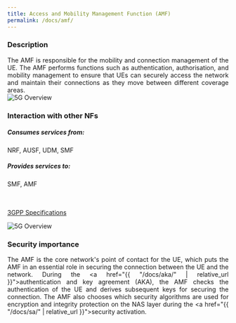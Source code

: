 ```yaml
---
title: Access and Mobility Management Function (AMF)
permalink: /docs/amf/
---
```

<style>body {text-align: justify}</style>

### Description

<div class="row">
    <div style="text-align: justify" class="col-md-5">
        The AMF is responsible for the mobility and connection management of the UE. The AMF performs functions such as authentication, authorisation, and mobility management to ensure that UEs can securely access the network and maintain their connections as they move between different coverage areas. 
    </div>
    <div class="col-md-7">
        <img src="{{ "/assets/img/5gbasics/amf_sba.png" | relative_url }}" alt="5G Overview" class="img-responsive center">
    </div>
</div>

<div class="row">
    <div style="text-align: justify" class="col-md-6">
        <h3>Interaction with other NFs</h3>
        <h5> Consumes services from:</h5>
        NRF, AUSF, UDM, SMF
        <h5> Provides services to:</h5>
        SMF, AMF
        <br>
        <br>
        <br>
        <p><a class="btn btn-info btn-sm centerbut" href="https://www.etsi.org/deliver/etsi_ts/129500_129599/129518/17.07.00_60/ts_129518v170700p.pdf" target="_blank" rel="noopener noreferrer">3GPP Specifications</a></p>
    </div>
    <div class="col-md-6">
        <img src="{{ "/assets/img/5gbasics/amf_rba.png" | relative_url }}" alt="5G Overview" class="img-responsive center">
    </div>
</div>

### Security importance

The AMF is the core network's point of contact for the UE, which puts the AMF in an essential role in securing the connection between the UE and the network. During the <a href="{{ "/docs/aka/" | relative_url }}">authentication and key agreement (AKA)</a>, the AMF checks the authentication of the UE and derives subsequent keys for securing the connection. The AMF also chooses which security algorithms are used for encryption and integrity protection on the NAS layer during the <a href="{{ "/docs/sa/" | relative_url }}">security activation</a>.
